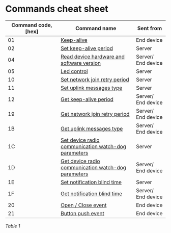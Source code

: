 # Commands cheat sheet

<table><thead><tr><th width="150">Command code, [hex]</th><th>Command name</th><th>Sent from</th></tr></thead><tbody><tr><td>01</td><td><a href="keep-alive.md">Keep-alive</a></td><td>End device</td></tr><tr><td>02</td><td><a href="keep-alive.md#set-keep-alive-period-command-explanation">Set keep-alive period</a></td><td>Server</td></tr><tr><td>04</td><td><a href="read-device-hardware-and-software-version-command-explanation.md">Read device hardware and software version</a></td><td>Server/ End device</td></tr><tr><td>05</td><td><a href="led-control-command-explanation.md">Led control</a></td><td>Server</td></tr><tr><td>10</td><td><a href="network-related-settings.md#set-network-join-retry-period-command-explanation">Set network join retry period</a></td><td>Server</td></tr><tr><td>11</td><td><a href="uplink-types.md#set-uplink-messages-type-command-explanation">Set uplink messages type</a></td><td>Server</td></tr><tr><td>12</td><td><a href="keep-alive.md#get-keep-alive-period-command-explanation">Get keep-alive period</a></td><td>Server/ End device</td></tr><tr><td>19</td><td><a href="network-related-settings.md#get-network-join-retry-period-command-explanation">Get network join retry period</a></td><td>Server/ End device</td></tr><tr><td>1B</td><td><a href="uplink-types.md#get-uplink-messages-type-command-explanation">Get uplink messages type</a></td><td>Server/ End device</td></tr><tr><td>1C</td><td><a href="network-related-settings.md#set-device-radio-communication-watch-dog-parameters-command-explanation">Set device radio communication watch-dog parameters</a></td><td>Server</td></tr><tr><td>1D</td><td><a href="network-related-settings.md#get-network-join-retry-period-command-explanation">Get device radio communication watch-dog parameters</a></td><td>Server/ End device</td></tr><tr><td>1E</td><td><a href="notification-blind-time.md#set-time-interval-command-explanation">Set notification blind time</a></td><td>Server</td></tr><tr><td>1F</td><td><a href="notification-blind-time.md#get-time-interval-command-explanation">Get notification blind time</a></td><td>Server/ End device</td></tr><tr><td>20</td><td><a href="event-notification.md#open-close-event">Open / Close event</a></td><td>End device</td></tr><tr><td>21</td><td><a href="event-notification.md#button-push-event">Button push event</a></td><td>End device</td></tr></tbody></table>

_Table 1_
